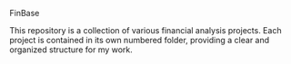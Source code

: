 FinBase

This repository is a collection of various financial analysis projects. Each project is contained in its own numbered folder, providing a clear and organized structure for my work.
